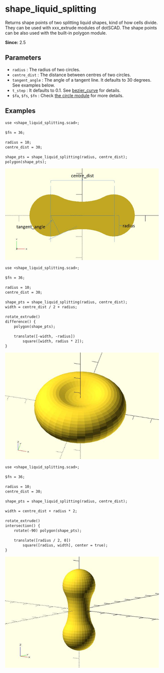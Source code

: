 # shape_liquid_splitting

Returns shape points of two splitting liquid shapes, kind of how cells divide. They can be used with xxx_extrude modules of dotSCAD. The shape points can be also used with the built-in polygon module. 

**Since:** 2.5

## Parameters

- `radius` : The radius of two circles.
- `centre_dist` : The distance between centres of two circles.
- `tangent_angle` : The angle of a tangent line. It defaults to 30 degrees. See examples below.
- `t_step` : It defaults to 0.1. See [bezier_curve](https://openhome.cc/eGossip/OpenSCAD/lib3x-bezier_curve.html) for details.
- `$fa`, `$fs`, `$fn` : Check [the circle module](https://en.wikibooks.org/wiki/OpenSCAD_User_Manual/Using_the_2D_Subsystem#circle) for more details.

## Examples

    use <shape_liquid_splitting.scad>;

    $fn = 36;

    radius = 10;
    centre_dist = 30;

    shape_pts = shape_liquid_splitting(radius, centre_dist);
    polygon(shape_pts); 

![shape_liquid_splitting](images/lib3x-shape_liquid_splitting-1.JPG)

    use <shape_liquid_splitting.scad>;

    $fn = 36;

    radius = 10;
    centre_dist = 30;

    shape_pts = shape_liquid_splitting(radius, centre_dist);
    width = centre_dist / 2 + radius;

    rotate_extrude() 
    difference() {    
        polygon(shape_pts);    

        translate([-width, -radius]) 
            square([width, radius * 2]);
    }

![shape_liquid_splitting](images/lib3x-shape_liquid_splitting-2.JPG)

    use <shape_liquid_splitting.scad>;

    $fn = 36;

    radius = 10;
    centre_dist = 30;

    shape_pts = shape_liquid_splitting(radius, centre_dist);

    width = centre_dist + radius * 2;

    rotate_extrude() 
    intersection() { 
        rotate(-90) polygon(shape_pts);    

        translate([radius / 2, 0]) 
            square([radius, width], center = true);
    }

![shape_liquid_splitting](images/lib3x-shape_liquid_splitting-3.JPG)